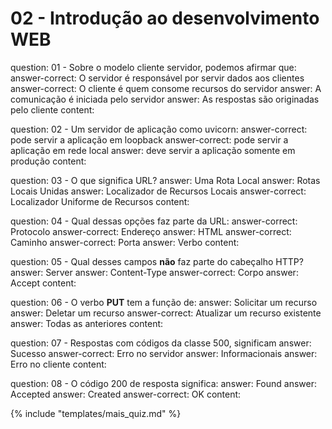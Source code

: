 # 02 - Introdução ao desenvolvimento WEB

<?quiz?>
question: 01 - Sobre o modelo cliente servidor, podemos afirmar que:
answer-correct: O servidor é responsável por servir dados aos clientes
answer-correct: O cliente é quem consome recursos do servidor
answer: A comunicação é iniciada pelo servidor
answer: As respostas são originadas pelo cliente
content:
<?/quiz?>

<?quiz?>
question: 02 - Um servidor de aplicação como uvicorn:
answer-correct: pode servir a aplicação em loopback
answer-correct: pode servir a aplicação em rede local
answer: deve servir a aplicação somente em produção
content:
<?/quiz?>

<?quiz?>
question: 03 - O que significa URL?
answer: Uma Rota Local
answer: Rotas Locais Unidas
answer: Localizador de Recursos Locais
answer-correct: Localizador Uniforme de Recursos
content:
<?/quiz?>

<?quiz?>
question: 04 - Qual dessas opções faz parte da URL:
answer-correct: Protocolo
answer-correct: Endereço
answer: HTML
answer-correct: Caminho
answer-correct: Porta
answer: Verbo
content:
<?/quiz?>

<?quiz?>
question: 05 - Qual desses campos <b>não</b> faz parte do cabeçalho HTTP?
answer: Server
answer: Content-Type
answer-correct: Corpo
answer: Accept
content:
<?/quiz?>

<?quiz?>
question: 06 - O verbo <b>PUT</b> tem a função de:
answer: Solicitar um recurso
answer: Deletar um recurso
answer-correct: Atualizar um recurso existente
answer: Todas as anteriores
content:
<?/quiz?>

<?quiz?>
question: 07 - Respostas com códigos da classe 500, significam
answer: Sucesso
answer-correct: Erro no servidor
answer: Informacionais
answer: Erro no cliente
content:
<?/quiz?>

<?quiz?>
question: 08 - O código 200 de resposta significa:
answer: Found
answer: Accepted
answer: Created
answer-correct: OK
content:
<?/quiz?>


{% include "templates/mais_quiz.md" %}
